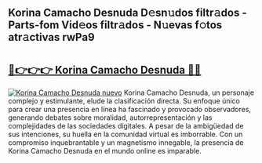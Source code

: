 ## Korina Camacho Desnuda D𝚎sn𝚞dos filtr𝚊dos - Parts-fom Vid𝚎os filtr𝚊dos - N𝚞evas f𝚘tos atr𝚊ctivas rwPa9

# <h2><a href="http://mb40w4s.tromn.icu/?c=Korina+Camacho+Desnuda">🔗👉👉👉 Korina Camacho Desnuda 🔗🔗</a></h2>

[![Korina Camacho Desnuda nuevo](https://i.imgur.com/pEAQMta.gif)](http://mb40w4s.tromn.icu/?c=Korina+Camacho+Desnuda)
Korina Camacho Desnuda, un personaje complejo y estimulante, elude la clasificación directa. Su enfoque único para crear una presencia en línea ha fascinado y provocado observadores, generando debates sobre moralidad, autorrepresentación y las complejidades de las sociedades digitales. A pesar de la ambigüedad de sus intenciones, su huella en la comunidad virtual es imborrable. Con un compromiso inquebrantable y un magnetismo innegable, la presencia de Korina Camacho Desnuda en el mundo online es imparable.
